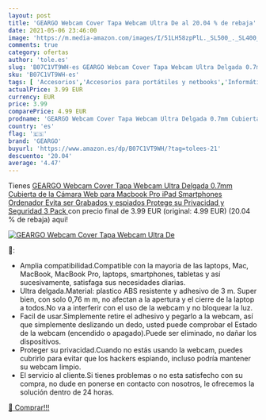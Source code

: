 ```yaml
---
layout: post
title: 'GEARGO Webcam Cover Tapa Webcam Ultra De al 20.04 % de rebaja'
date: 2021-05-06 23:46:00
image: 'https://m.media-amazon.com/images/I/51LH58zpPlL._SL500_._SL400_.jpg'
comments: true
category: ofertas
author: 'tole.es'
slug: 'B07C1VT9WH-es GEARGO Webcam Cover Tapa Webcam Ultra Delgada 0.7mm...'
sku: 'B07C1VT9WH-es'
tags: [ 'Accesorios','Accesorios para portátiles y netbooks','Informática','Protectores de privacidad de la cámara','geargo','ipad', ]
actualPrice: 3.99 EUR
currency: EUR
price: 3.99
comparePrice: 4.99 EUR
prodname: 'GEARGO Webcam Cover Tapa Webcam Ultra Delgada 0.7mm Cubierta de la Cámara Web para Macbook Pro  iPad  Smartphones  Ordenador  Evita ser Grabados y espiados Protege su Privacidad y Seguridad  3 Pack '
country: 'es'
flag: '🇪🇸'
brand: 'GEARGO'
buyurl: 'https://www.amazon.es/dp/B07C1VT9WH/?tag=tolees-21'
descuento: '20.04'
average: '4.47'
---
```


Tienes [GEARGO Webcam Cover Tapa Webcam Ultra Delgada 0.7mm Cubierta de la Cámara Web para Macbook Pro  iPad  Smartphones  Ordenador  Evita ser Grabados y espiados Protege su Privacidad y Seguridad  3 Pack ](https://www.amazon.es/dp/B07C1VT9WH/?tag=tolees-21) con precio final de  3.99 EUR (original: 4.99 EUR) (20.04 %  de rebaja) aqui!

[![GEARGO Webcam Cover Tapa Webcam Ultra De](https://m.media-amazon.com/images/I/51LH58zpPlL._SL500_._SL400_.jpg)](https://www.amazon.es/dp/B07C1VT9WH/?tag=tolees-21)

🔎:

- Amplia compatibilidad.Compatible con la mayoria de las laptops, Mac, MacBook, MacBook Pro, laptops, smartphones, tabletas y así sucesivamente, satisfaga sus necesidades diarias.
- Ultra delgada.Material: plastico ABS resistente y adhesivo de 3 m. Super bien, con solo 0,76 m m, no afectan a la apertura y el cierre de la laptop a todos.No va a interferir con el uso de la webcam y no bloquear la luz.
- Facil de usar.Simplemente retire el adhesivo y pegarlo a la webcam, así que simplemente deslizando un dedo, usted puede comprobar el Estado de la webcam (encendido o apagado).Puede ser eliminado, no dañar los dispositivos.
- Proteger su privacidad.Cuando no estás usando la webcam, puedes cubrirlo para evitar que los hackers espiando, incluso podría mantener su webcam limpio.
- El servicio al cliente.Si tienes problemas o no esta satisfecho con su compra, no dude en ponerse en contacto con nosotros, le ofrecemos la solución dentro de 24 horas.

[🛒 Comprar!!!](https://www.amazon.es/dp/B07C1VT9WH/?tag=tolees-21)
